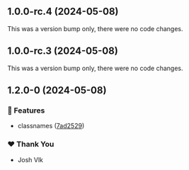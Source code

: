 ## 1.0.0-rc.4 (2024-05-08)

This was a version bump only, there were no code changes.

## 1.0.0-rc.3 (2024-05-08)

This was a version bump only, there were no code changes.

## 1.2.0-0 (2024-05-08)


### 🚀 Features

- classnames ([7ad2529](https://github.com/jderochervlk/libraries/commit/7ad2529))

### ❤️  Thank You

- Josh Vlk